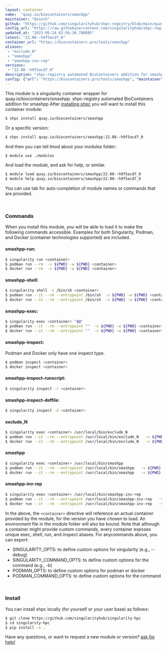 ```yaml
---
layout: container
name:  "quay.io/biocontainers/smashpp"
maintainer: "@vsoch"
github: "https://github.com/singularityhub/shpc-registry/blob/main/quay.io/biocontainers/smashpp/container.yaml"
config_url: "https://raw.githubusercontent.com/singularityhub/shpc-registry/main/quay.io/biocontainers/smashpp/container.yaml"
updated_at: "2023-05-24 02:56:30.780885"
latest: "22.08--h9f5acd7_0"
container_url: "https://biocontainers.pro/tools/smashpp"
aliases:
 - "exclude_N"
 - "smashpp"
 - "smashpp-inv-rep"
versions:
 - "22.08--h9f5acd7_0"
description: "shpc-registry automated BioContainers addition for smashpp"
config: {"url": "https://biocontainers.pro/tools/smashpp", "maintainer": "@vsoch", "description": "shpc-registry automated BioContainers addition for smashpp", "latest": {"22.08--h9f5acd7_0": "sha256:991a0d84349a12ecef06c176bdcea2424abb140f293d5c041ba9c9b2433adcdd"}, "tags": {"22.08--h9f5acd7_0": "sha256:991a0d84349a12ecef06c176bdcea2424abb140f293d5c041ba9c9b2433adcdd"}, "docker": "quay.io/biocontainers/smashpp", "aliases": {"exclude_N": "/usr/local/bin/exclude_N", "smashpp": "/usr/local/bin/smashpp", "smashpp-inv-rep": "/usr/local/bin/smashpp-inv-rep"}}
---
```


This module is a singularity container wrapper for quay.io/biocontainers/smashpp.
shpc-registry automated BioContainers addition for smashpp
After [installing shpc](#install) you will want to install this container module:


```bash
$ shpc install quay.io/biocontainers/smashpp
```

Or a specific version:

```bash
$ shpc install quay.io/biocontainers/smashpp:22.08--h9f5acd7_0
```

And then you can tell lmod about your modules folder:

```bash
$ module use ./modules
```

And load the module, and ask for help, or similar.

```bash
$ module load quay.io/biocontainers/smashpp/22.08--h9f5acd7_0
$ module help quay.io/biocontainers/smashpp/22.08--h9f5acd7_0
```

You can use tab for auto-completion of module names or commands that are provided.

<br>

### Commands

When you install this module, you will be able to load it to make the following commands accessible.
Examples for both Singularity, Podman, and Docker (container technologies supported) are included.

#### smashpp-run:

```bash
$ singularity run <container>
$ podman run --rm  -v ${PWD} -w ${PWD} <container>
$ docker run --rm  -v ${PWD} -w ${PWD} <container>
```

#### smashpp-shell:

```bash
$ singularity shell -s /bin/sh <container>
$ podman run --it --rm --entrypoint /bin/sh  -v ${PWD} -w ${PWD} <container>
$ docker run --it --rm --entrypoint /bin/sh  -v ${PWD} -w ${PWD} <container>
```

#### smashpp-exec:

```bash
$ singularity exec <container> "$@"
$ podman run --it --rm --entrypoint ""  -v ${PWD} -w ${PWD} <container> "$@"
$ docker run --it --rm --entrypoint ""  -v ${PWD} -w ${PWD} <container> "$@"
```

#### smashpp-inspect:

Podman and Docker only have one inspect type.

```bash
$ podman inspect <container>
$ docker inspect <container>
```

#### smashpp-inspect-runscript:

```bash
$ singularity inspect -r <container>
```

#### smashpp-inspect-deffile:

```bash
$ singularity inspect -d <container>
```


#### exclude_N

```bash
$ singularity exec <container> /usr/local/bin/exclude_N
$ podman run --it --rm --entrypoint /usr/local/bin/exclude_N   -v ${PWD} -w ${PWD} <container> -c " $@"
$ docker run --it --rm --entrypoint /usr/local/bin/exclude_N   -v ${PWD} -w ${PWD} <container> -c " $@"
```


#### smashpp

```bash
$ singularity exec <container> /usr/local/bin/smashpp
$ podman run --it --rm --entrypoint /usr/local/bin/smashpp   -v ${PWD} -w ${PWD} <container> -c " $@"
$ docker run --it --rm --entrypoint /usr/local/bin/smashpp   -v ${PWD} -w ${PWD} <container> -c " $@"
```


#### smashpp-inv-rep

```bash
$ singularity exec <container> /usr/local/bin/smashpp-inv-rep
$ podman run --it --rm --entrypoint /usr/local/bin/smashpp-inv-rep   -v ${PWD} -w ${PWD} <container> -c " $@"
$ docker run --it --rm --entrypoint /usr/local/bin/smashpp-inv-rep   -v ${PWD} -w ${PWD} <container> -c " $@"
```



In the above, the `<container>` directive will reference an actual container provided
by the module, for the version you have chosen to load. An environment file in the
module folder will also be bound. Note that although a container
might provide custom commands, every container exposes unique exec, shell, run, and
inspect aliases. For anycommands above, you can export:

 - SINGULARITY_OPTS: to define custom options for singularity (e.g., --debug)
 - SINGULARITY_COMMAND_OPTS: to define custom options for the command (e.g., -b)
 - PODMAN_OPTS: to define custom options for podman or docker
 - PODMAN_COMMAND_OPTS: to define custom options for the command

<br>

### Install

You can install shpc locally (for yourself or your user base) as follows:

```bash
$ git clone https://github.com/singularityhub/singularity-hpc
$ cd singularity-hpc
$ pip install -e .
```

Have any questions, or want to request a new module or version? [ask for help!](https://github.com/singularityhub/singularity-hpc/issues)